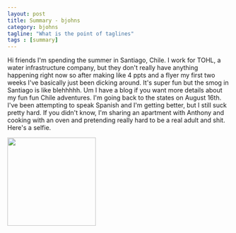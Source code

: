 ```yaml
---
layout: post
title: Summary - bjohns
category: bjohns
tagline: "What is the point of taglines"
tags : [summary]
---
```


Hi friends I'm spending the summer in Santiago, Chile. I work for TOHL, a water infrastructure company, but they don't really have anything happening right now so after making like 4 ppts and a flyer my first two weeks I've basically just been dicking around. It's super fun but the smog in Santiago is like blehhhhh. Um I have a blog if you want more details about my fun fun Chile adventures. I'm going back to the states on August 16th. I've been attempting to speak Spanish and I'm getting better, but I still suck pretty hard. If you didn't know, I'm sharing an apartment with Anthony and cooking with an oven and pretending really hard to be a real adult and shit. Here's a selfie.

<img src="http://4.bp.blogspot.com/-XSyLBi8QSRU/U77Zq3IEdXI/AAAAAAAAJBM/tf7ppt28Jr8/s1600/Jul+10,+2014+2:21:25+PM.jpg" height="200px">